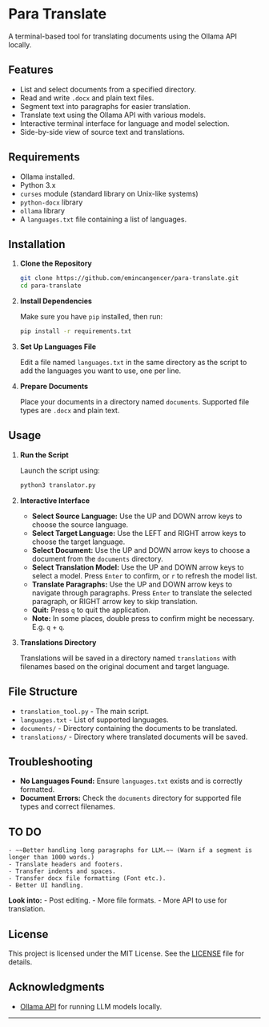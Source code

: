 # Para Translate

A terminal-based tool for translating documents using the Ollama API locally.

## Features

- List and select documents from a specified directory.
- Read and write `.docx` and plain text files.
- Segment text into paragraphs for easier translation.
- Translate text using the Ollama API with various models.
- Interactive terminal interface for language and model selection.
- Side-by-side view of source text and translations.

## Requirements
- Ollama installed.
- Python 3.x
- `curses` module (standard library on Unix-like systems)
- `python-docx` library
- `ollama` library
- A `languages.txt` file containing a list of languages.

## Installation

1. **Clone the Repository**

   ```sh
   git clone https://github.com/emincangencer/para-translate.git
   cd para-translate
   ```

2. **Install Dependencies**

   Make sure you have `pip` installed, then run:

   ```sh
   pip install -r requirements.txt
   ```

3. **Set Up Languages File**

   Edit a file named `languages.txt` in the same directory as the script to add the languages you want to use, one per line.

4. **Prepare Documents**

   Place your documents in a directory named `documents`. Supported file types are `.docx` and plain text.

## Usage

1. **Run the Script**

   Launch the script using:

   ```sh
   python3 translator.py
   ```

2. **Interactive Interface**

   - **Select Source Language:** Use the UP and DOWN arrow keys to choose the source language.
   - **Select Target Language:** Use the LEFT and RIGHT arrow keys to choose the target language.
   - **Select Document:** Use the UP and DOWN arrow keys to choose a document from the `documents` directory.
   - **Select Translation Model:** Use the UP and DOWN arrow keys to select a model. Press `Enter` to confirm, or `r` to refresh the model list.
   - **Translate Paragraphs:** Use the UP and DOWN arrow keys to navigate through paragraphs. Press `Enter` to translate the selected paragraph, or RIGHT arrow key to skip translation.
   - **Quit:** Press `q` to quit the application.
   - **Note:** In some places, double press to confirm might be necessary. E.g. `q` + `q`.

3. **Translations Directory**

   Translations will be saved in a directory named `translations` with filenames based on the original document and target language.

## File Structure

- `translation_tool.py` - The main script.
- `languages.txt` - List of supported languages.
- `documents/` - Directory containing the documents to be translated.
- `translations/` - Directory where translated documents will be saved.

## Troubleshooting

- **No Languages Found:** Ensure `languages.txt` exists and is correctly formatted.
- **Document Errors:** Check the `documents` directory for supported file types and correct filenames.

## TO DO
    - ~~Better handling long paragraphs for LLM.~~ (Warn if a segment is longer than 1000 words.)
    - Translate headers and footers.
    - Transfer indents and spaces.
    - Transfer docx file formatting (Font etc.).
    - Better UI handling.
**Look into:**
    - Post editing.
    - More file formats.
    - More API to use for translation.

## License

This project is licensed under the MIT License. See the [LICENSE](LICENSE) file for details.

## Acknowledgments

- [Ollama API](https://ollama.com) for running LLM models locally.

---